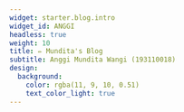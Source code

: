 ```yaml
---
widget: starter.blog.intro
widget_id: ANGGI
headless: true
weight: 10
title: ✏️ Mundita's Blog
subtitle: Anggi Mundita Wangi (193110018)
design:
  background:
    color: rgba(11, 9, 10, 0.51)
    text_color_light: true
---
```

